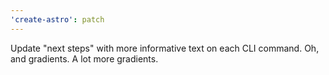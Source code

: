 ```yaml
---
'create-astro': patch
---
```


Update "next steps" with more informative text on each CLI command. Oh, and gradients. A lot more gradients.
